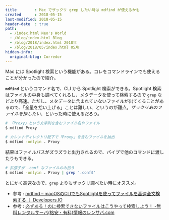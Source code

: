 ```yaml
---
title        : Mac でザックリ grep したい時は mdfind が使えるかも
created      : 2018-05-15
last-modified: 2018-05-15
header-date  : true
path:
  - /index.html Neo's World
  - /blog/index.html Blog
  - /blog/2018/index.html 2018年
  - /blog/2018/05/index.html 05月
hidden-info:
  original-blog: Corredor
---
```


Mac には Spotlight 検索という機能がある。コレをコマンドラインでも使えることが分かったので紹介。

**`mdfind`** というコマンド名で、CLI から Spotlight 検索ができる。Spotlight 検索はファイルの中身も調べてくれるし、メタデータを使って検索するので `grep` などより高速。ただし、メタデータに含まれていないファイルが出てくることがあるので、「全量を拾い上げる」ことは難しい、というのが難点。*ザックリあのファイルを探したい*、といった時に使えるだろう。

```bash
# 「Proxy」という文字列を含むファイル名やファイル
$ mdfind Proxy

# カレントディレクトリ配下で「Proxy」を含むファイルを抽出
$ mdfind -onlyin . Proxy
```

結果はファイルパスがズラズラと出力されるので、パイプで他のコマンドに渡したりもできる。

```bash
# 拡張子が .conf なファイルのみ拾う
$ mdfind -onlyin . Proxy | grep '.conf$'
```

とにかく高速なので、`grep` よりもザックリ調べたい時にオススメ。

- 参考 : [mdfind – macOSのCLIでもSpotlightを使ってファイルを高速全文検索する ｜ Developers.IO](https://dev.classmethod.jp/etc/spotlight-via-terminal/)
- 参考 : [必ずある！のに検索できないファイルはこうやって検索しよう！ -無料レンタルサーバ(格安・有料)情報のレンサバ.com](https://rensrv.com/wow/show_sysfiles/)
